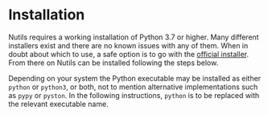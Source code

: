 # Installation

Nutils requires a working installation of Python 3.7 or higher. Many different
installers exist and there are no known issues with any of them. When in doubt
about which to use, a safe option is to go with the [official
installer](https://www.python.org/downloads/). From there on Nutils can be
installed following the steps below.

Depending on your system the Python executable may be installed as either
`python` or `python3`, or both, not to mention alternative implementations such
as `pypy` or `pyston`. In the following instructions, `python` is to be
replaced with the relevant executable name.
